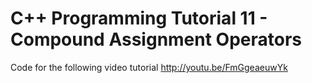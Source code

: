 C++ Programming Tutorial 11 - Compound Assignment Operators
===========================================================

Code for the following video tutorial http://youtu.be/FmGgeaeuwYk
